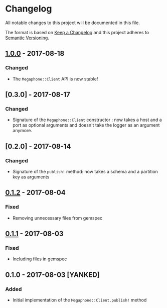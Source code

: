 # Changelog

All notable changes to this project will be documented in this file.

The format is based on [Keep a Changelog](http://keepachangelog.com/en/1.0.0/) and
this project adheres to [Semantic Versioning](http://semver.org/spec/v2.0.0.html).

## [1.0.0] - 2017-08-18

### Changed

- The `Megaphone::Client` API is now stable!

## [0.3.0] - 2017-08-17

### Changed

- Signature of the `Megaphone::Client` constructor : now takes a host and a port as optional arguments and doesn't take the logger as an argument anymore.

## [0.2.0] - 2017-08-14

### Changed

- Signature of the `publish!` method: now takes a schema and a partition key as arguments

## [0.1.2] - 2017-08-04

### Fixed

- Removing unnecessary files from gemspec

## [0.1.1] - 2017-08-03

### Fixed

- Including files in gemspec

## 0.1.0 - 2017-08-03 [YANKED]

### Added

- Initial implementation of the `Megaphone::Client.publish!` method

  [1.0.0]: https://github.com/redbubble/megaphone-client-ruby/compare/v0.1.2...v1.0.0
  [0.1.2]: https://github.com/redbubble/megaphone-client-ruby/compare/v0.1.1...v0.1.2
  [0.1.1]: https://github.com/redbubble/megaphone-client-ruby/compare/v0.1.0...v0.1.1
